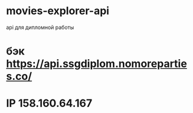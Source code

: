 # movies-explorer-api
api для дипломной работы

# бэк https://api.ssgdiplom.nomoreparties.co/

# IP 158.160.64.167
